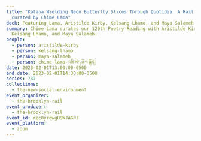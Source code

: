 ```yaml
---
title: "Katana Wielding Neon Butterfly Slices Through Quotidia: A Rail Reading
  curated by Chime Lama"
deck: Featuring Lama, Aristilde Kirby, Kelsang Lhamo, and Maya Salameh
summary: Chime Lama curates our 120th Poetry Reading with Aristilde Kirby,
  Kelsang Lhamo, and Maya Salameh.
people:
  - person: aristilde-kirby
  - person: kelsang-lhamo
  - person: maya-salameh
  - person: chime-lama-འཆི་མེད་ཆོས་སྒྲོན།
date: 2023-02-01T13:00:00-0500
end_date: 2023-02-01T14:30:00-0500
series: 737
collections:
  - the-new-social-environment
event_organizer:
  - the-brooklyn-rail
event_producer:
  - the-brooklyn-rail
event_id: rec0yrqwgUSWJAGNJ
event_platform:
  - zoom
---
```

